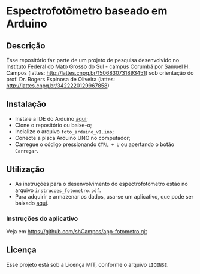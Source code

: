 # Espectrofotômetro baseado em Arduino

## Descrição
Esse repositório faz parte de um projeto de pesquisa desenvolvido no Instituto Federal do Mato Grosso do Sul - campus Corumbá por Samuel H. Campos (lattes: http://lattes.cnpq.br/1506830731893451) sob orientação do prof. Dr. Rogers Espinosa de Oliveira (lattes: http://lattes.cnpq.br/3422220129967858)

## Instalação
* Instale a IDE do Arduino [aqui](https://www.arduino.cc/en/Main/Software);
* Clone o repositório ou baixe-o;
* Incialize o arquivo ```foto_arduino_v1.ino```;
* Conecte a placa Arduino UNO no computador;
* Carregue o código pressionando ```CTRL + U``` ou apertando o botão ```Carregar```.

## Utilização
* As instruções para o desenvolvimento do espectrofotômetro estão no arquivo ```instrucoes_fotometro.pdf```.
* Para adquirir e armazenar os dados, usa-se um aplicativo, que pode ser baixado [aqui](www.google.com). 

### Instruções do aplicativo
Veja em https://github.com/shCampos/app-fotometro.git

## Licença
Esse projeto está sob a Licença MIT, conforme o arquivo ```LICENSE```.
